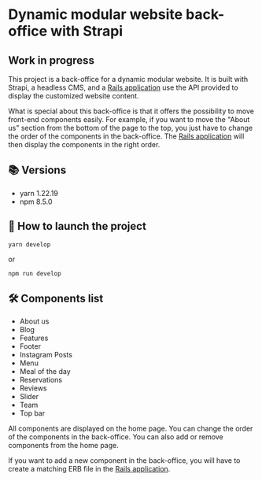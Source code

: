 # Dynamic modular website back-office with Strapi
## Work in progress

This project is a back-office for a dynamic modular website. It is built with Strapi, a headless CMS, and a [Rails application](https://github.com/JulesPR1/dynamic-modular-site-front) use the API provided to display the customized website content.

What is special about this back-office is that it offers the possibility to move front-end components easily. For example, if you want to move the "About us" section from the bottom of the page to the top, you just have to change the order of the components in the back-office. The [Rails application](https://github.com/JulesPR1/dynamic-modular-site-front) will then display the components in the right order.

## 📚 Versions

- yarn 1.22.19
- npm 8.5.0

## 🚀 How to launch the project

```
yarn develop
```

or

```
npm run develop
```

## 🛠️ Components list

- About us
- Blog
- Features
- Footer
- Instagram Posts
- Menu
- Meal of the day
- Reservations
- Reviews
- Slider
- Team
- Top bar

All components are displayed on the home page. You can change the order of the components in the back-office. You can also add or remove components from the home page.

If you want to add a new component in the back-office, you will have to create a matching ERB file in the [Rails application](https://github.com/JulesPR1/dynamic-modular-site-front).